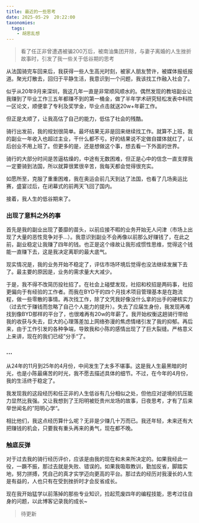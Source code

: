 ```yaml
---
title: 最近的一些思考
date: 2025-05-29  20:22:00 
taxonomies:
  tags:
    - 胡思乱想
---
```


> 看了任正非曾遭遇被骗200万后，被南油集团开除，与妻子离婚的人生挫折故事时，引发了我一些关于低谷期的思考

从法国骑完车回来后，我获得一些人生高光时刻，被家人朋友赞许，被媒体报纸报道。聚光灯散去，回归于平静生活，我意识到一个问题，我该找工作融入社会了。

似乎从20年9月来深圳，我这几年一直是非常顺风顺水的。偶然发现的教培副业让我赚到了毕业工作三五年都赚不到的第一桶金，做了半年学术研究轻松发表中科院一区论文，顺便拿了专利及奖学金，毕业点击就送20w+年薪工作。

但正是太顺了，让我高估了自己的能力，低估了社会的残酷。

骑行出发前，我的规划很简单。最坏结果无非是回来继续找工作。就算不上班，我的副业一年收入也超过主业，干什么都不亏。好的结果说不定做自媒体就红了，以后创业不用上班了。但更多的是，还是想做这个事，想去看一下外面的世界。

骑行的大部分时间是苦逼枯燥的，中途有无数困难，但正是心中的信念一直支撑我一定要骑到法国，所以就算很累很辛苦，我每天都会觉得很充实。

如愿所至，克服了重重困难，我在奥运会前几天到达了法国，也看了几场奥运比赛，盛宴过后，在闭幕式的前两天飞回了国内。

接着，我人生的低谷期来了。
### 出现了意料之外的事

首先是我的副业出现了萎靡的苗头，以前应接不暇的业务开始无人问津（市场上出现了大量的恶性竞争对手...）。我意识到副业不会再像以前那么好赚钱了，在此之前，副业稳定让我赚了四年的钱。也正是这个缘故让我形成惯性思维，觉得这个钱能一直赚下去，这是我决定离职的最大底气。

现实情况是，我的业务开始不稳定了，评估市场环境后觉得也没法继续发展下去了。最主要的原因是，业务的需求量大大减少。

于是，我不得不改简历投社招了。在社会上碰壁发现，社招和校招是两码事，社招更偏向于有经验的工作者。而我在BYD干的四个月技术项目管理基本是在跑流程，做一些零散的事情。再次找工作，除了文凭我好像没什么拿的出手的硬核实力（过去忙于赚钱而忽略了自己个人能力的提升）。失去了应届生身份，我发现再难找到像BYD那样的平台了，也很难再有20w的年薪了。我开始权衡这趟骑行带给我的收获与失去，巨大的心理落差加上网络弥漫的焦虑情绪引发了我的抑郁。再后来，由于工作引发的各种争端，导致我和小陈的感情出现了了巨大裂缝。严格意义上来讲，现在的我们已经”分手“了。
### ...

从24年的11月到25年的4月份，中间发生了太多不堪事。这是我人生最黑暗的时光，也是小陈最痛苦的时光，我不愿去描述具体的细节。不过，在今年的4月份，我的生活终于稳定了。

我发现我的这段经历和任正非的人生低谷有几分相似之处，但他应对逆境的抗压能力显然比我强。又让我想到了王阳明被贬贵州龙场的故事，日夜思考，才有了后来举世闻名的”阳明心学“。

相比他们，我这点经历算什么呢？无非是少赚几十万而已。我还年轻，未来还有大把赚钱的机会，只要我有重头再来的勇气，现在都不晚。

### 触底反弹
对于过去我的骑行经历评价，应该是由我的现在和未来所决定的。如果我经此一役，一蹶不振，那过去就是失败、错误的。如果我吸取教训，勤加反省，脚踏实地，努力拼搏，凭自己的真才实学迈向更高的平台。那过去的经历对我漫长的人生是有益的，人也只有在受到挫折时才会反省成长。

现在我开始猛学以前落掉的那些专业知识，捡起荒废四年的编程技能，思考过往自身的问题，以此博客记录我的成长~

>待更新

















